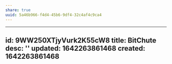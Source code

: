 ```yaml
---
share: true
uuid: 5a46b966-f4d4-45b6-9df4-32c4af4c9ca4
---
```

---
id: 9WW250XTjyVurk2K55cW8
title: BitChute
desc: ''
updated: 1642263861468
created: 1642263861468
---

